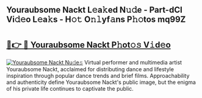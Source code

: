 ## Youraubsome Nackt L𝚎a𝚔ed N𝚞𝚍e - Part-dCI Vi𝚍𝚎o L𝚎a𝚔s - H𝚘𝚝 O𝚗𝚕yf𝚊ns P𝚑𝚘tos mq99Z

# <h2><a href="http://kf6ali.oniu.top/?m=Youraubsome+Nackt">🔗👉 🔴 Youraubsome Nackt P𝚑ot𝚘𝚜 V𝚒d𝚎o</a></h2>

[![Youraubsome Nackt Nu𝚍e𝚜](https://i.imgur.com/0qMVB7G.gif)](http://kf6ali.oniu.top/?m=Youraubsome+Nackt)
Virtual performer and multimedia artist Youraubsome Nackt, acclaimed for distributing dance and lifestyle inspiration through popular dance trends and brief films. Approachability and authenticity define Youraubsome Nackt's public image, but the enigma of his private life continues to captivate the public.  
